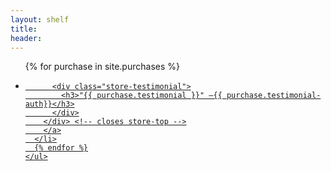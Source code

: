 ```yaml
---
layout: shelf
title:
header:
---
```

<body>
<article class="store">
  <div class="store-items">
    <ul>
      {% for purchase in site.purchases %}
      <li>
        <a href="{{ purchase.url }}">
        <div class="store-top">

          <div class="store-testimonial">
            <h3>"{{ purchase.testimonial }}" —{{ purchase.testimonial-auth}}</h3>
          </div>
        </div> <!-- closes store-top -->
        </a>
      </li>
      {% endfor %}
    </ul>
  </div><!-- closes store-items -->
</article>
</body>
